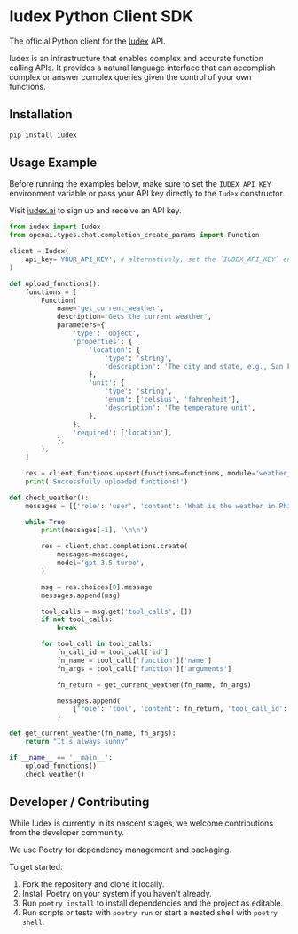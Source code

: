 # Iudex Python Client SDK

The official Python client for the [Iudex](https://iudex.ai) API.

Iudex is an infrastructure that enables complex and accurate function calling APIs.
It provides a natural language interface that can accomplish complex or answer complex queries given the control of your own functions.

## Installation

```bash
pip install iudex
```

## Usage Example

Before running the examples below, make sure to set the `IUDEX_API_KEY` environment variable or pass your API key directly to the `Iudex` constructor.

Visit [iudex.ai](https://iudex.ai) to sign up and receive an API key.

```python
from iudex import Iudex
from openai.types.chat.completion_create_params import Function

client = Iudex(
    api_key='YOUR_API_KEY', # alternatively, set the `IUDEX_API_KEY` environment variable
)

def upload_functions():
    functions = [
        Function(
            name='get_current_weather',
            description='Gets the current weather',
            parameters={
                'type': 'object',
                'properties': {
                    'location': {
                        'type': 'string',
                        'description': 'The city and state, e.g., San Francisco, CA',
                    },
                    'unit': {
                        'type': 'string',
                        'enum': ['celsius', 'fahrenheit'],
                        'description': 'The temperature unit',
                    },
                },
                'required': ['location'],
            },
        ),
    ]

    res = client.functions.upsert(functions=functions, module='weather_module')
    print('Successfully uploaded functions!')

def check_weather():
    messages = [{'role': 'user', 'content': 'What is the weather in Philadelphia, PA?'}]

    while True:
        print(messages[-1], '\n\n')

        res = client.chat.completions.create(
            messages=messages,
            model='gpt-3.5-turbo',
        )

        msg = res.choices[0].message
        messages.append(msg)

        tool_calls = msg.get('tool_calls', [])
        if not tool_calls:
            break

        for tool_call in tool_calls:
            fn_call_id = tool_call['id']
            fn_name = tool_call['function']['name']
            fn_args = tool_call['function']['arguments']

            fn_return = get_current_weather(fn_name, fn_args)

            messages.append(
                {'role': 'tool', 'content': fn_return, 'tool_call_id': fn_call_id}
            )

def get_current_weather(fn_name, fn_args):
    return "It's always sunny"

if __name__ == '__main__':
    upload_functions()
    check_weather()
```

## Developer / Contributing

While Iudex is currently in its nascent stages, we welcome contributions from the developer community.

We use Poetry for dependency management and packaging.

To get started:

1. Fork the repository and clone it locally.
2. Install Poetry on your system if you haven't already.
3. Run `poetry install` to install dependencies and the project as editable.
4. Run scripts or tests with `poetry run` or start a nested shell with `poetry shell`.
